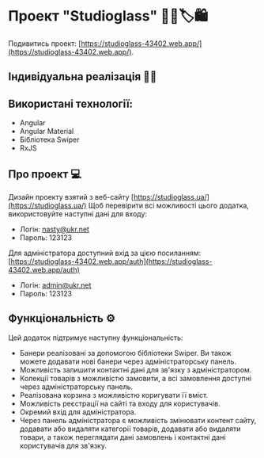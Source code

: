 
# Проект "Studioglass" 🛒🌟🏷️🛍️

Подивитись проект: [https://studioglass-43402.web.app/](https://studioglass-43402.web.app/).

## Індивідуальна реалізація 👩‍💼

## Використані технології:
- Angular
- Angular Material
- Бібліотека Swiper
- RxJS

## Про проект 💻

Дизайн проекту взятий з веб-сайту [https://studioglass.ua/](https://studioglass.ua/)
Щоб перевірити всі можливості цього додатка, використовуйте наступні дані для входу:
- Логін: nasty@ukr.net
- Пароль: 123123

Для адміністратора доступний вхід за цією посиланням: [https://studioglass-43402.web.app/auth](https://studioglass-43402.web.app/auth)
- Логін: admin@ukr.net
- Пароль: 123123

## Функціональність ⚙️

Цей додаток підтримує наступну функціональність:

- Банери реалізовані за допомогою бібліотеки Swiper. Ви також можете додавати нові банери через адміністраторську панель.
- Можливість залишити контактні дані для зв'язку з адміністратором.
- Колекції товарів з можливістю замовити, а всі замовлення доступні через адміністраторську панель.
- Реалізована корзина з можливістю коригувати її вміст.
- Можливість реєстрації на сайті та входу для користувачів.
- Окремий вхід для адміністратора.
- Через панель адміністратора є можливість змінювати контент сайту, додавати або видаляти категорії товарів, додавати або видаляти товари, а також переглядати дані замовлень і контактні дані користувачів для зв'язку.


